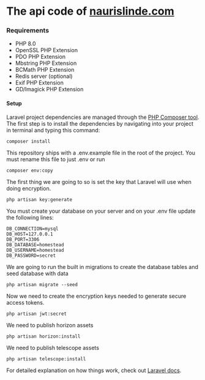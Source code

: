 # The api code of [naurislinde.com](https://naurislinde.com)

### Requirements

- PHP 8.0
- OpenSSL PHP Extension
- PDO PHP Extension
- Mbstring PHP Extension
- BCMath PHP Extension
- Redis server (optional)
- Exif PHP Extension
- GD/Imagick PHP Extension

#### Setup

Laravel project dependencies are managed through the [PHP Composer tool](https://getcomposer.org/). The first step is to install the dependencies by navigating into your project in terminal and typing this command:
```
composer install
```

This repository ships with a .env.example file in the root of the project. You must rename this file to just .env or run
```
composer env:copy
```

The first thing we are going to so is set the key that Laravel will use when doing encryption.
```
php artisan key:generate
```

You must create your database on your server and on your .env file update the following lines:
```
DB_CONNECTION=mysql
DB_HOST=127.0.0.1
DB_PORT=3306
DB_DATABASE=homestead
DB_USERNAME=homestead
DB_PASSWORD=secret
```

We are going to run the built in migrations to create the database tables and seed database with data
```
php artisan migrate --seed
```

Now we need to create the encryption keys needed to generate secure access tokens.
```
php artisan jwt:secret
```

We need to publish horizon assets
```
php artisan horizon:install
```

We need to publish telescope assets
```
php artisan telescope:install
```

For detailed explanation on how things work, check out [Laravel docs](https://laravel.com/docs).
